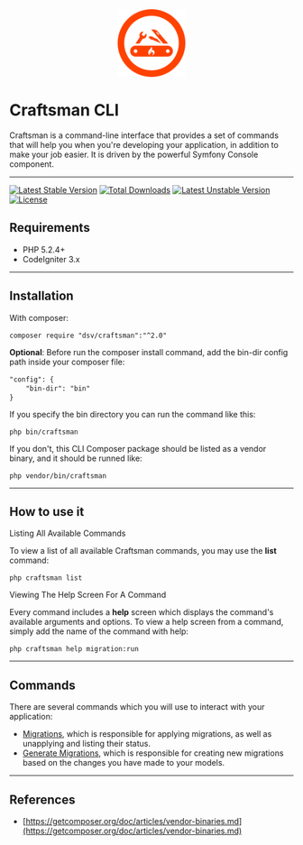 <div style="text-align: center">
	<img src="img/craftsman_logo.png" alt="alt text" width="120px" height="120px">
</div>

# Craftsman CLI

Craftsman is a command-line interface that provides a set of commands that will help you when you're developing your application, in addition to make your job easier. It is driven by the powerful Symfony Console component.

---

[![Latest Stable Version](https://poser.pugx.org/dsv/craftsman/v/stable)](https://packagist.org/packages/dsv/craftsman) [![Total Downloads](https://poser.pugx.org/dsv/craftsman/downloads)](https://packagist.org/packages/dsv/craftsman) [![Latest Unstable Version](https://poser.pugx.org/dsv/craftsman/v/unstable)](https://packagist.org/packages/dsv/craftsman) [![License](https://poser.pugx.org/dsv/craftsman/license)](https://packagist.org/packages/dsv/craftsman)

## Requirements 

* PHP 5.2.4+
* CodeIgniter 3.x

---

## Installation

With composer:

```
composer require "dsv/craftsman":"^2.0"
```

**Optional**: Before run the composer install command, add the bin-dir config path inside your composer file:

```
"config": {
    "bin-dir": "bin"
}	
```

If you specify the bin directory you can run the command like this:

```
php bin/craftsman
```

If you don't, this CLI Composer package should be listed as a vendor binary, and it should be runned like:

```
php vendor/bin/craftsman
```
---

## How to use it

Listing All Available Commands

To view a list of all available Craftsman commands, you may use the **list** command:

```
php craftsman list
```

Viewing The Help Screen For A Command

Every command includes a **help** screen which displays the command's available arguments and options. To view a help screen from a command, simply add the name of the command with help:

```
php craftsman help migration:run
```
---

## Commands

There are several commands which you will use to interact with your application:

* [Migrations](user-guide/migrations/#running-migrations), which is responsible for applying migrations, as well as unapplying and listing their status.
* [Generate Migrations](user-guide/migrations/#creating-migrations), which is responsible for creating new migrations based on the changes you have made to your models.

---

## References

* [https://getcomposer.org/doc/articles/vendor-binaries.md](https://getcomposer.org/doc/articles/vendor-binaries.md)
